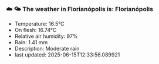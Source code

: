 ### ☁️ 🌤️  The weather in Florianópolis is: Florianópolis

- Temperature: 16.5°C
- On flesh: 16.74°C
- Relative air humidity: 97%
- Rain: 1.41 mm
- Description: Moderate rain
- last updated: 2025-06-15T12:33:56.089921
